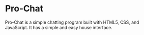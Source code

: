 # Pro-Chat
Pro-Chat is a simple chatting program built with HTML5, CSS, and JavaScript. It has a simple and easy house interface.
